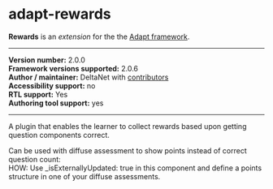adapt-rewards
=============

**Rewards** is an *extension* for the the [Adapt framework](https://github.com/adaptlearning/adapt_framework).   

----------------------------
**Version number:**  2.0.0   
**Framework versions supported:**  2.0.6    
**Author / maintainer:** DeltaNet with [contributors](https://github.com/deltanet/adapt-rewards/graphs/contributors)     
**Accessibility support:** no  
**RTL support:** Yes     
**Authoring tool support:** yes

----------------------------

A plugin that enables the learner to collect rewards based upon getting question components correct.

Can be used with diffuse assessment to show points instead of correct question count:  
HOW: Use _isExternallyUpdated: true in this component and define a points structure in one of your diffuse assessments.

